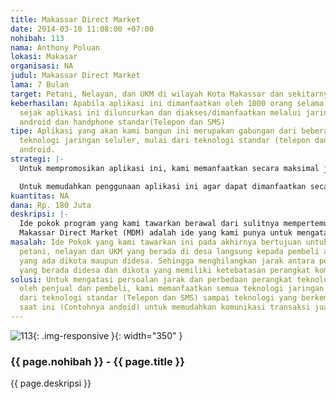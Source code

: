 ```yaml
---
title: Makassar Direct Market
date: 2014-03-10 11:08:00 +07:00
nohibah: 113
nama: Anthony Poluan
lokasi: Makasar
organisasi: NA
judul: Makassar Direct Market
lama: 7 Bulan
target: Petani, Nelayan, dan UKM di wilayah Kota Makassar dan sekitarnya
keberhasilan: Apabila aplikasi ini dimanfaatkan oleh 1000 orang selama tiga bulan
  sejak aplikasi ini diluncurkan dan diakses/dimanfaatkan melalui jaringan website,
  android dan handphone standar(Telepon dan SMS)
tipe: Aplikasi yang akan kami bangun ini merupakan gabungan dari beberapa dari beberapa
  teknologi jaringan seluler, mulai dari teknologi standar (telepon dan SMS) hingga
  android.
strategi: |-
  Untuk mempromosikan aplikasi ini, kami memanfaatkan secara maksimal jejaring jual beli melalui internet yang banyak saat ini. Selain itu kami juga menggunakan Promosi SMS Broadcast untuk menarik pengguna dengan keterbatasan perangkat komunikasi.

  Untuk memudahkan penggunaan aplikasi ini agar dapat dimanfaatkan secara maksimal, kami menyediakan Bantuan yang ditampilkan pada aplikasi, nomor kontak admin, dan bantuan dalam bentuk cara penggunaan melalui pesan singkat (SMS) untuk pengguna dengan keterbatasan perangkat komunikasi.
kuantitas: NA
dana: Rp. 180 Juta
deskripsi: |-
  Ide pokok program yang kami tawarkan berawal dari sulitnya mempertemukan petani, nelayan, atau usaha kecil mikro yang memiliki keterbatasan modal, informasi, jaringan usaha bahkan sarana komunikasi yang salah satunya disebabkan karena mereka bermukim didesa yang jauh dari perkotaan, yang menyulitkan mereka menawarkan barang atau jasanya kepada distributor atau pembeli secara langsung.
  Makassar Direct Market (MDM) adalah ide yang kami punya untuk mengatasi kesulitan tersebut. MDM memanfaatkan teknologi jaringan seluler untuk menghubungkan petani, nelayan dan UKM yang berada didaerah terpencil kepada Distributor atau Pembeli langsung yang berada didesa maupun di kota. Untuk menghubungkan petani, nelayan dan UKM (yang memiliki keterbatasan komunikasi) dengan sistem ini, kami menggunakan Teknologi SMS Gateway. Untuk pengguna lain didaerah perkotaan yang memiliki teknologi jaringan seluler yang modern, kami menyediakan halaman website yang dapat diakses dengan jaringan internet. Halaman website juga kami tampilkan dalam tampilan mobile yang cocok diakses langsung dari perangkat mobile yang lebih kecil Teknologi android yang melaui menjamur didaerah perkotaan juga tidak luput dari aplikasi kami. Kami juga menyediakan aplikasi android yang dapat mengakses langsung sistem kami
masalah: Ide Pokok yang kami tawarkan ini pada akhirnya bertujuan untuk mempertemukan
  petani, nelayan dan UKM yang berada di desa langsung kepada pembeli atau distributor
  yang ada dikota maupun didesa. Sehingga menghilangkan jarak antara penjual dan pembeli
  yang berada didesa dan dikota yang memiliki ketebatasan perangkat komunikasi
solusi: Untuk mengatasi persoalan jarak dan perbedaan perangkat teknologi yang digunakan
  oleh penjual dan pembeli, kami memanfaatkan semua teknologi jaringan seluler mulai
  dari teknologi standar (Telepon dan SMS) sampai teknologi yang berkembang pesat
  saat ini (Contohnya andoid) untuk memudahkan komunikasi transaksi jual beli.
---
```


![113](/static/img/hibahcms/113.png){: .img-responsive }{: width="350" }

### {{ page.nohibah }} - {{ page.title }}

{{ page.deskripsi }}
